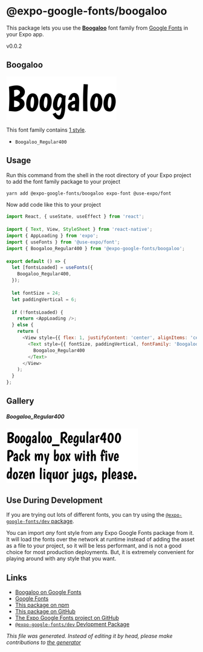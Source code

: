 # @expo-google-fonts/boogaloo

This package lets you use the [**Boogaloo**](https://fonts.google.com/specimen/Boogaloo) font family from [Google Fonts](https://fonts.google.com/) in your Expo app.

v0.0.2

## Boogaloo

![Boogaloo](./font-family.png)

This font family contains [1 style](#gallery).

- `Boogaloo_Regular400`

## Usage

Run this command from the shell in the root directory of your Expo project to add the font family package to your project
```sh
yarn add @expo-google-fonts/boogaloo expo-font @use-expo/font
```

Now add code like this to your project
```js
import React, { useState, useEffect } from 'react';

import { Text, View, StyleSheet } from 'react-native';
import { AppLoading } from 'expo';
import { useFonts } from '@use-expo/font';
import { Boogaloo_Regular400 } from '@expo-google-fonts/boogaloo';

export default () => {
  let [fontsLoaded] = useFonts({
    Boogaloo_Regular400,
  });

  let fontSize = 24;
  let paddingVertical = 6;

  if (!fontsLoaded) {
    return <AppLoading />;
  } else {
    return (
      <View style={{ flex: 1, justifyContent: 'center', alignItems: 'center' }}>
        <Text style={{ fontSize, paddingVertical, fontFamily: 'Boogaloo_Regular400' }}>
          Boogaloo_Regular400
        </Text>
      </View>
    );
  }
};

```

## Gallery

##### Boogaloo_Regular400
![Boogaloo_Regular400](./ecd8d89eafeb4669ce51f02cef4e529aa97180ed7c2a9cfcbad4714ed9ede46f.ttf.png)


## Use During Development

If you are trying out lots of different fonts, you can try using the [`@expo-google-fonts/dev` package](https://www.npmjs.com/package/@expo-google-fonts/dev).

You can import *any* font style from any Expo Google Fonts package from it. It will load the fonts
over the network at runtime instead of adding the asset as a file to your project, so it will be 
less performant, and is not a good choice for most production deployments. But, it is extremely convenient
for playing around with any style that you want.

## Links

- [Boogaloo on Google Fonts](https://fonts.google.com/specimen/Boogaloo)
- [Google Fonts](https://fonts.google.com/)
- [This package on npm](https://www.npmjs.com/package/@expo-google-fonts/boogaloo)
- [This package on GitHub](https://github.com/expo/google-fonts/tree/master/font-packages/boogaloo)
- [The Expo Google Fonts project on GitHub](https://github.com/expo/google-fonts)
- [`@expo-google-fonts/dev` Devlopment Package](https://github.com/expo/google-fonts/tree/master/font-packages/dev)


*This file was generated. Instead of editing it by head, please make contributions to [the generator](https://github.com/expo/google-fonts/tree/master/packages/generator)*
